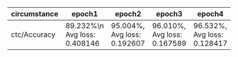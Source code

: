 |circumstance|epoch1|epoch2|epoch3|epoch4|epoch5|
|---|---|---|---|---|---|
|ctc/Accuracy|89.232%\n Avg loss: 0.408146|95.004%, Avg loss: 0.192607|96.010%, Avg loss: 0.167589|96.532%, Avg loss: 0.128417|96.627%, Avg loss: 0.149350|
